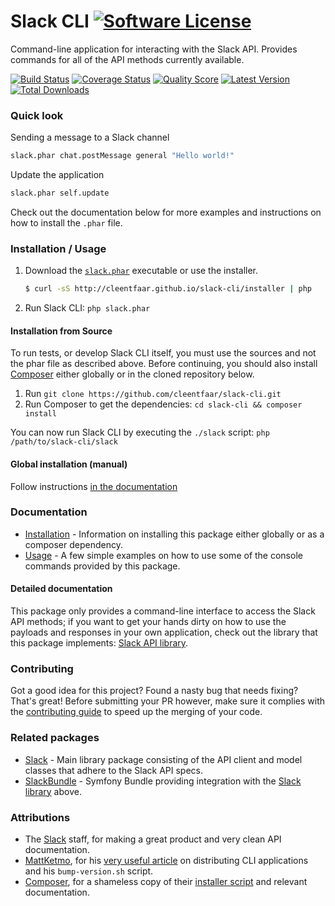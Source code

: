 # Slack CLI [![Software License](https://img.shields.io/badge/license-MIT-brightgreen.svg?style=flat-square)](https://github.com/cleentfaar/slack-cli/tree/master/LICENSE.md)

Command-line application for interacting with the Slack API. Provides commands for all of the API methods currently available.

[![Build Status](https://img.shields.io/travis/cleentfaar/slack-cli/master.svg?style=flat-square)](https://travis-ci.org/cleentfaar/slack-cli)
[![Coverage Status](https://img.shields.io/scrutinizer/coverage/g/cleentfaar/slack-cli.svg?style=flat-square)](https://scrutinizer-ci.com/g/cleentfaar/slack-cli/code-structure)
[![Quality Score](https://img.shields.io/scrutinizer/g/cleentfaar/slack-cli.svg?style=flat-square)](https://scrutinizer-ci.com/g/cleentfaar/slack-cli)
[![Latest Version](https://img.shields.io/github/release/cleentfaar/slack-cli.svg?style=flat-square)](https://github.com/cleentfaar/slack-cli/releases)
[![Total Downloads](https://img.shields.io/packagist/dt/cleentfaar/slack-cli.svg?style=flat-square)](https://packagist.org/packages/cleentfaar/slack-cli)


### Quick look

Sending a message to a Slack channel
```bash
slack.phar chat.postMessage general "Hello world!"
```

Update the application
```bash
slack.phar self.update
```

Check out the documentation below for more examples and instructions on how to install the `.phar` file.


### Installation / Usage

1. Download the [`slack.phar`](http://cleentfaar.github.io/slack-cli/downloads/slack-latest.phar) executable or use the installer.

    ``` sh
    $ curl -sS http://cleentfaar.github.io/slack-cli/installer | php
    ```

2. Run Slack CLI: `php slack.phar`


#### Installation from Source

To run tests, or develop Slack CLI itself, you must use the sources and not the phar
file as described above. Before continuing, you should also install [Composer](https://getcomposer.org) either globally
or in the cloned repository below.

1. Run `git clone https://github.com/cleentfaar/slack-cli.git`
2. Run Composer to get the dependencies: `cd slack-cli && composer install`

You can now run Slack CLI by executing the `./slack` script: `php /path/to/slack-cli/slack`


#### Global installation (manual)

Follow instructions [in the documentation](https://github.com/cleentfaar/slack-cli/tree/master/CL/SlackCli/Resources/doc/installation.md)


### Documentation

- [Installation](https://github.com/cleentfaar/slack-cli/tree/master/CL/SlackCli/Resources/doc/installation.md) - Information on installing this package either globally or as a composer dependency.
- [Usage](https://github.com/cleentfaar/slack-cli/tree/master/CL/SlackCli/Resources/doc/usage.md) - A few simple examples on how to use some of the console commands provided by this package.

#### Detailed documentation

This package only provides a command-line interface to access the Slack API methods; if you want to get your hands dirty
on how to use the payloads and responses in your own application, check out the library that this package implements: [Slack API library](https://github.com/cleentfaar/slack-cli).


### Contributing

Got a good idea for this project? Found a nasty bug that needs fixing? That's great! Before submitting your PR however,
make sure it complies with the [contributing guide](https://github.com/cleentfaar/slack-cli/tree/master/CL/SlackCli/Resources/doc/contributing.md) to speed up the merging of your code.


### Related packages

- [Slack](https://github.com/cleentfaar/slack) - Main library package consisting of the API client and model classes that adhere to the Slack API specs.
- [SlackBundle](https://github.com/cleentfaar/CLSlackBundle) - Symfony Bundle providing integration with the [Slack library](https://github.com/cleentfaar/slack) above.


### Attributions

- The [Slack](https://slack.com/) staff, for making a great product and very clean API documentation.
- [MattKetmo](https://github.com/MattKetmo), for his [very useful article](http://moquet.net/blog/distributing-php-cli/)
on distributing CLI applications and his `bump-version.sh` script.
- [Composer](https://github.com/composer/composer), for a shameless copy of their [installer script](https://getcomposer.org/installer)
and relevant documentation.
